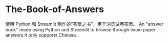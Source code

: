 # The-Book-of-Answers
使用 Python 和 Streamlit 制作的“答案之书”，用于浏览试卷答案。
An "answer book" made using Python and Streamlit to browse through exam paper answers.It only supports Chinese.
